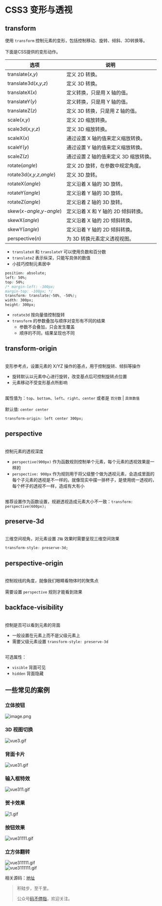 # CSS3 变形与透视

<a name="meW04"></a>
## transform
使用 `transform` 控制元素的变形，包括控制移动、旋转、倾斜、3D转换等。<br />
<br />下面是CSS提供的变形动作。<br />


| 选项 | 说明 |
| --- | --- |
| translate(_x_,_y_) | 定义 2D 转换。 |
| translate3d(_x_,_y_,_z_) | 定义 3D 转换。 |
| translateX(_x_) | 定义转换，只是用 X 轴的值。 |
| translateY(_y_) | 定义转换，只是用 Y 轴的值。 |
| translateZ(_z_) | 定义 3D 转换，只是用 Z 轴的值。 |
| scale(_x_,_y_) | 定义 2D 缩放转换。 |
| scale3d(_x_,_y_,_z_) | 定义 3D 缩放转换。 |
| scaleX(_x_) | 通过设置 X 轴的值来定义缩放转换。 |
| scaleY(_y_) | 通过设置 Y 轴的值来定义缩放转换。 |
| scaleZ(_z_) | 通过设置 Z 轴的值来定义 3D 缩放转换。 |
| rotate(_angle_) | 定义 2D 旋转，在参数中规定角度。 |
| rotate3d(_x_,_y_,_z_,_angle_) | 定义 3D 旋转。 |
| rotateX(_angle_) | 定义沿着 X 轴的 3D 旋转。 |
| rotateY(_angle_) | 定义沿着 Y 轴的 3D 旋转。 |
| rotateZ(_angle_) | 定义沿着 Z 轴的 3D 旋转。 |
| skew(_x-angle_,_y-angle_) | 定义沿着 X 和 Y 轴的 2D 倾斜转换。 |
| skewX(_angle_) | 定义沿着 X 轴的 2D 倾斜转换。 |
| skewY(_angle_) | 定义沿着 Y 轴的 2D 倾斜转换。 |
| perspective(_n_) | 为 3D 转换元素定义透视视图。 |



- `translateX` 和 `translateY` 可以使用负数和百分数
- `translateZ` 表示纵深，只能写具体的数值
- 小技巧控制元素居中



```css
position: absolute;
left: 50%;
top: 50%;
/* margin-left: -100px;
margin-top: -100px; */
transform: translate(-50%, -50%);
width: 300px;
height: 300px;
```


- `rotate3d` 按向量值控制旋转
- `transform` 的参数叠加与顺序对变形有不同的结果
   - 参数不会叠加，只会发生覆盖
   - 顺序的不同，结果呈现也不同



<a name="transform-origin"></a>
## transform-origin

<br />变形参考点，设置元素的 X/YZ 操作的基点，用于控制旋转、倾斜等操作<br />

- 旋转默认以元素中心进行旋转，改变基点后可控制旋转点位置
- 元素移动不受变形基点所影响


<br />属性值为：`top`、`bottom`、`left`、`right`、`center` 或者是 `百分数` | `具体数值`<br />
<br />默认值: `center center`<br />

```css
transform-origin: left center 300px;
```


<a name="perspective"></a>
## perspective

<br />控制元素的透视深度<br />

- `perspective(900px)` 作为函数规则控制单个元素，每个元素的透视效果是一样的
- `perspective: 900px` 作为规则用于将父级整个做为透视元素，会造成里面的每个子元素的透视是不一样的。就像现实中摆一排杯子，是使用统一透视的，每个杯子的透视不一样，造成有大有小


<br />推荐设置作为函数设置，规避透视造成元素大小不一致：`transform: perspective(600px);`<br />

<a name="preserve-3d"></a>
## preserve-3d

<br />三维空间视角，对元素设置 `Z轴` 效果时需要呈现三维空间效果<br />

```css
transform-style: preserve-3d;
```


<a name="perspective-origin"></a>
## perspective-origin

<br />控制视线的角度，就像我们眼睛看物体时的聚焦点<br />
<br />需要设置 `perspective` 规则才能看到效果<br />

<a name="backface-visibility"></a>
## backface-visibility

<br />控制是否可以看到元素的背面<br />

- 一般设置在元素上而不是父级元素上
- 需要父级元素设置 `transform-style: preserve-3d`


<br />可选属性：<br />

- `visible` 背面可见
- `hidden`	背面隐藏



<a name="aufR1"></a>
## 一些常见的案例
<a name="5198e1cb"></a>
### 立体按钮
![image.png](https://p3-juejin.byteimg.com/tos-cn-i-k3u1fbpfcp/eb6960a4d22a4fa0adb162c5bfb6b4d1~tplv-k3u1fbpfcp-zoom-1.image)
<a name="GHDZm"></a>
### 3D 视图切换
![vue3.gif](https://p3-juejin.byteimg.com/tos-cn-i-k3u1fbpfcp/232aba2d1dcf4b8c9f98108efc413aab~tplv-k3u1fbpfcp-zoom-1.image)
<a name="OtEt1"></a>
### 背面卡片
![vue31.gif](https://p3-juejin.byteimg.com/tos-cn-i-k3u1fbpfcp/00de397dab754bd59b47dfd9ec65161c~tplv-k3u1fbpfcp-zoom-1.image)
<a name="tfAMw"></a>
### 输入框特效
![vue311.gif](https://p3-juejin.byteimg.com/tos-cn-i-k3u1fbpfcp/c693839530a943e992c850c6e9605383~tplv-k3u1fbpfcp-zoom-1.image)
<a name="823tR"></a>
### 贺卡效果
![1.gif](https://p3-juejin.byteimg.com/tos-cn-i-k3u1fbpfcp/b377c0a74d0f4a2192babb13092b2c91~tplv-k3u1fbpfcp-zoom-1.image)
<a name="8gHEN"></a>
### 按钮效果
![vue31111.gif](https://p3-juejin.byteimg.com/tos-cn-i-k3u1fbpfcp/6e74d33cbed446889e9282805026adef~tplv-k3u1fbpfcp-zoom-1.image)
<a name="FET5n"></a>
### 立方体翻转
![vue311111.gif](https://p3-juejin.byteimg.com/tos-cn-i-k3u1fbpfcp/ab16e1343da744ce8449638601c96554~tplv-k3u1fbpfcp-zoom-1.image)<br />![vue3111111.gif](https://p3-juejin.byteimg.com/tos-cn-i-k3u1fbpfcp/2fea14a6e41f4399a072ff75de3bf542~tplv-k3u1fbpfcp-zoom-1.image)


相关源码：[地址](https://github.com/imondo/study/tree/master/css3/%E5%8F%98%E5%BD%A2%E4%B8%8E%E9%80%8F%E8%A7%86)

> 积硅步，至千里。
> 
> 公众号[码不停指](https://p9-juejin.byteimg.com/tos-cn-i-k3u1fbpfcp/855e466bedfd48be83a87be744dfec21~tplv-k3u1fbpfcp-watermark.image)，欢迎关注。
